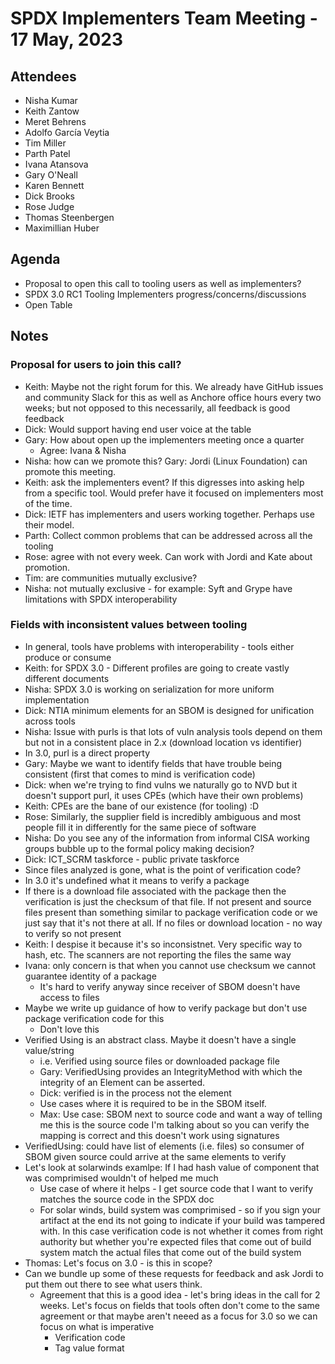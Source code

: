 # SPDX Implementers Team Meeting - 17 May, 2023

## Attendees
* Nisha Kumar
* Keith Zantow
* Meret Behrens
* Adolfo García Veytia
* Tim Miller
* Parth Patel
* Ivana Atansova
* Gary O'Neall
* Karen Bennett
* Dick Brooks
* Rose Judge
* Thomas Steenbergen
* Maximillian Huber

## Agenda
* Proposal to open this call to tooling users as well as implementers?
* SPDX 3.0 RC1 Tooling Implementers progress/concerns/discussions
* Open Table

## Notes
### Proposal for users to join this call?
* Keith: Maybe not the right forum for this. We already have GitHub issues and community Slack for this as well as Anchore office hours every two weeks; but not opposed to this necessarily, all feedback is good feedback
* Dick: Would support having end user voice at the table 
* Gary: How about open up the implementers meeting once a quarter
  * Agree: Ivana & Nisha
* Nisha: how can we promote this? Gary: Jordi (Linux Foundation) can promote this meeting.
* Keith: ask the implementers event? If this digresses into asking help from a specific tool. Would prefer have it focused on implementers most of the time.
* Dick: IETF has implementers and users working together. Perhaps use their model.
* Parth: Collect common problems that can be addressed across all the tooling
* Rose: agree with not every week. Can work with Jordi and Kate about promotion.
* Tim: are communities mutually exclusive?
* Nisha: not mutually exclusive - for example: Syft and Grype have limitations with SPDX interoperability

### Fields with inconsistent values between tooling
* In general, tools have problems with interoperability - tools either produce or consume
* Keith: for SPDX 3.0 - Different profiles are going to create vastly different documents
* Nisha: SPDX 3.0 is working on serialization for more uniform implementation
* Dick: NTIA minimum elements for an SBOM is designed for unification across tools
* Nisha: Issue with purls is that lots of vuln analysis tools depend on them but not in a consistent place in 2.x (download location vs identifier)
* In 3.0, purl is a direct property
* Gary: Maybe we want to identify fields that have trouble being consistent (first that comes to mind is verification code)
* Dick: when we're trying to find vulns we naturally go to NVD but it doesn't support purl, it uses CPEs (which have their own problems)
* Keith: CPEs are the bane of our existence (for tooling) :D
* Rose: Similarly, the supplier field is incredibly ambiguous and most people fill it in differently for the same piece of software
* Nisha: Do you see any of the information from informal CISA working groups bubble up to the formal policy making decision?
* Dick: ICT_SCRM taskforce - public private taskforce
* Since files analyzed is gone, what is the point of verification code?
* In 3.0 it's undefined what it means to verify a package
* If there is a download file associated with the package then the verification is just the checksum of that file. If not present and source files present than something similar to package verification code or we just say that it's not there at all. If no files or download location - no way to verify so not present
* Keith: I despise it because it's so inconsistnet. Very specific way to hash, etc. The scanners are not reporting the files the same way 
* Ivana: only concern is that when you cannot use checksum we cannot guarantee identity of a package
  * It's hard to verify anyway since receiver of SBOM doesn't have access to files
* Maybe we write up guidance of how to verify package but don't use package verification code for this
  * Don't love this 
* Verified Using is an abstract class. Maybe it doesn't have a single value/string
  * i.e. Verified using source files or downloaded package file
  * Gary: VerifiedUsing provides an IntegrityMethod with which the integrity of an Element can be asserted. 
  * Dick: verified is in the process not the element
  * Use cases where it is required to be in the SBOM itself.
  * Max: Use case: SBOM next to source code and want a way of telling me this is the source code I'm talking about so you can verify the mapping is correct and this doesn't work using signatures
* VerifiedUsing: could have list of elements (i.e. files) so consumer of SBOM given source could arrive at the same elements to verify 
* Let's look at solarwinds examlpe: If I had hash value of component that was comprimised wouldn't of helped me much 
  * Use case of where it helps - I get source code that I want to verify matches the source code in the SPDX doc
  * For solar winds, build system was comprimised - so if you sign your artifact at the end its not going to indicate if your build was tampered with. In this case verification code is not whether it comes from right authority but whether you're expected files that come out of build system match the actual files that come out of the build system
* Thomas: Let's focus on 3.0 - is this in scope?
* Can we bundle up some of these requests for feedback and ask Jordi to put them out there to see what users think. 
  * Agreement that this is a good idea - let's bring ideas in the call for 2 weeks. Let's focus on fields that tools often don't come to the same agreement or that maybe aren't neeed as a focus for 3.0 so we can focus on what is imperative
    - Verification code
    - Tag value format
